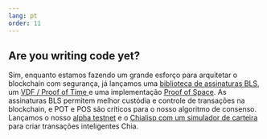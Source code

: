 ```yaml
---
lang: pt
order: 11
---
```


Are you writing code yet?
-----------------------

Sim, enquanto estamos fazendo um grande esforço para arquitetar o blockchain com segurança, já lançamos uma [biblioteca de assinaturas BLS](https://github.com/Chia-Network/bls-signatures), um [VDF / Proof of Time ](https://github.com/Chia-Network/vdf-competition) e uma implementação [Proof of Space](https://github.com/Chia-Network/proofofspace). As assinaturas BLS permitem melhor custódia e controle de transações na blockchain, e POT e POS são críticos para o nosso algoritmo de consenso. Lançamos o nosso [alpha testnet](https://www.chia.net/2019/11/26/alpha-release.en.html) e o [Chialisp com um simulador de carteira](https://www.chia.net/2019/11/27/chialisp.en.html) para criar transações inteligentes Chia.
